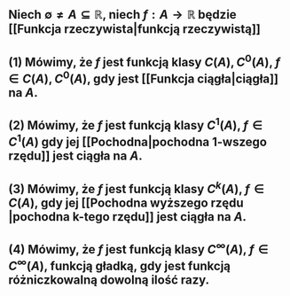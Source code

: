 ## Niech $\emptyset\neq A \subseteq\mathbb{R}$, niech $f:A\to \mathbb{R}$ będzie [[Funkcja rzeczywista|funkcją rzeczywistą]]
## (1) Mówimy, że $f$ jest **funkcją klasy $C(A),C^0(A)$**, $f\in C(A),C^0(A)$, gdy jest [[Funkcja ciągła|ciągła]] na $A$.
## (2) Mówimy, że $f$ jest funkcją klasy $C^1(A)$, $f\in C^1(A)$ gdy jej [[Pochodna|pochodna 1-wszego rzędu]] jest ciągła na $A$.

## (3) Mówimy, że $f$ jest funkcją klasy $C^k(A)$, $f\in C(A)$, gdy jej [[Pochodna wyższego rzędu |pochodna k-tego rzędu]] jest ciągła na $A$.

## (4) Mówimy, że $f$ jest funkcją klasy $C^{\infty}(A)$, $f\in C^{\infty}(A)$, **funkcją gładką**, gdy jest funkcją różniczkowalną dowolną ilość razy.
